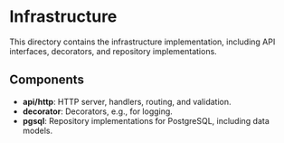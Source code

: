 # Infrastructure

This directory contains the infrastructure implementation, including API interfaces, decorators, and repository implementations.

## Components

- **api/http**: HTTP server, handlers, routing, and validation.
- **decorator**: Decorators, e.g., for logging.
- **pgsql**: Repository implementations for PostgreSQL, including data models.
